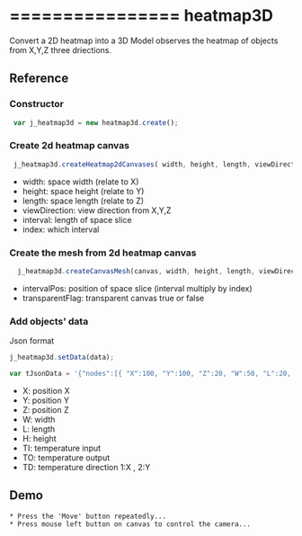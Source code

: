 
================ 
heatmap3D
================

Convert a 2D heatmap into a 3D Model observes the heatmap of objects from X,Y,Z three driections.
 
 
##  Reference

 ### Constructor 
 
 ```js
  var j_heatmap3d = new heatmap3d.create();
  ```		
  
 ### Create 2d heatmap canvas

 ```js
  j_heatmap3d.createHeatmap2dCanvases( width, height, length, viewDirection, interval, index)
  ```	

  * width: space  width (relate to X)
  * height: space  height (relate to Y)
  * length: space  length (relate to Z)
  * viewDirection: view direction from X,Y,Z
  * interval: length of space slice
  * index: which interval
  
 ### Create the mesh from 2d heatmap canvas

 ```js
   j_heatmap3d.createCanvasMesh(canvas, width, height, length, viewDirection, intervalPos, transparentFlag);
  ```	

  * intervalPos: position of space slice (interval multiply by index)
  * transparentFlag: transparent canvas true or false
  
 ### Add objects' data

  Json format 

  ```js
  j_heatmap3d.setData(data);
  ```

  ```js
  var tJsonData = '{"nodes":[{ "X":100, "Y":100, "Z":20, "W":50, "L":20, "H":50, "TI":19, "TO":40, "TD":1},{ "X":100, "Y":100, "Z":60, "W":50, "L":20, "H":50, "TI":19, "TO":40, "TD":2}]}';
  ```

  * X: position X
  * Y: position Y
  * Z: position Z
  * W: width
  * L: length
  * H: height
  * TI: temperature input
  * TO: temperature output
  * TD: temperature direction 1:X , 2:Y
  
##  Demo
	
	* Press the 'Move' button repeatedly...
	* Press mouse left button on canvas to control the camera...
	

	
	


 